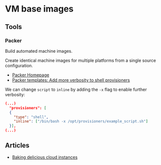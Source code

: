 # VM base images

## Tools

### Packer

Build automated machine images.

Create identical machine images for multiple platforms from a single source configuration.

* [Packer Homepage](https://www.packer.io/)
* [Packer templates: Add more verbosity to shell provisioners](https://pet2cattle.com/2022/01/packer-shell-provisioners-verbosity)

We can change `script` to `inline` by adding the `-x` flag to enable further verbosity:
```json
(...)
  "provisioners": [
  {
    "type": "shell",
    "inline": ["/bin/bash -x /opt/provisioners/example_script.sh"]
  }],
(...)
```




## Articles

* [Baking delicious cloud instances](https://blog.kintoandar.com/2017/06/Baking-delicious-cloud-instances.html)
